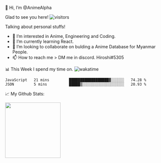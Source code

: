 👋 Hi, I’m @AnimeAlpha

Glad to see you here!  ![visitors](https://visitor-badge.glitch.me/badge?page_id=92675084)

Talking about personal stuffs!
- 👀 I’m interested in Anime, Engineering and Coding.
- 🌱 I’m currently learning React.
- 💞️ I’m looking to collaborate on bulding a Anime Database for Myanmar People.
- 📫 How to reach me > DM me in discord. Hiroshi#5305


📊 This Week I spend my time on. ![wakatime](https://wakatime.com/badge/user/47fa5905-5b5a-4ae7-9f80-05725739cf10.svg)

<!--START_SECTION:waka-->
```text
JavaScript   21 mins         ██████████████████▓░░░░░░   74.28 % 
JSON         5 mins          █████▒░░░░░░░░░░░░░░░░░░░   20.93 % 
```
<!--END_SECTION:waka-->


📈 My Github Stats:

<img height="180em" src="https://github-readme-stats.vercel.app/api?username=AnimeAlpha&show_icons=true&hide_border=true&&count_private=true&include_all_commits=true" />

<!---
AnimeAlpha/AnimeAlpha is a ✨ special ✨ repository because its `README.md` (this file) appears on your GitHub profile.
You can click the Preview link to take a look at your changes.
--->

